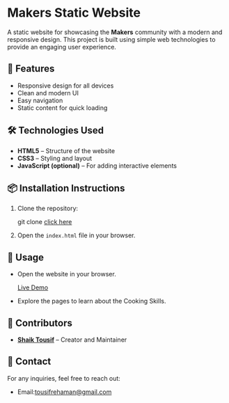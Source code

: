 
# Makers Static Website  
A static website for showcasing the **Makers** community with a modern and responsive design. This project is built using simple web technologies to provide an engaging user experience.  

## 🚀 Features  
- Responsive design for all devices  
- Clean and modern UI  
- Easy navigation  
- Static content for quick loading  

## 🛠️ Technologies Used  
- **HTML5** – Structure of the website  
- **CSS3** – Styling and layout  
- **JavaScript (optional)** – For adding interactive elements  

## 📦 Installation Instructions  
1. Clone the repository:  
   
   git clone <a href="https://github.com/shaikTousif1308/Makers-Static-website.git">click here</a>
2. Open the `index.html` file in your browser.  

## 📸 Usage  
- Open the website in your browser.

   <a href="https://makers258.ccbp.tech/" target="_blank">Live Demo</a><br>

- Explore the pages to learn about the Cooking Skills.  

## 👥 Contributors  
- **[Shaik Tousif](https://github.com/shaikTousif1308)** – Creator and Maintainer  

## 📧 Contact  
For any inquiries, feel free to reach out:  
- Email:tousifrehaman@gmail.com
